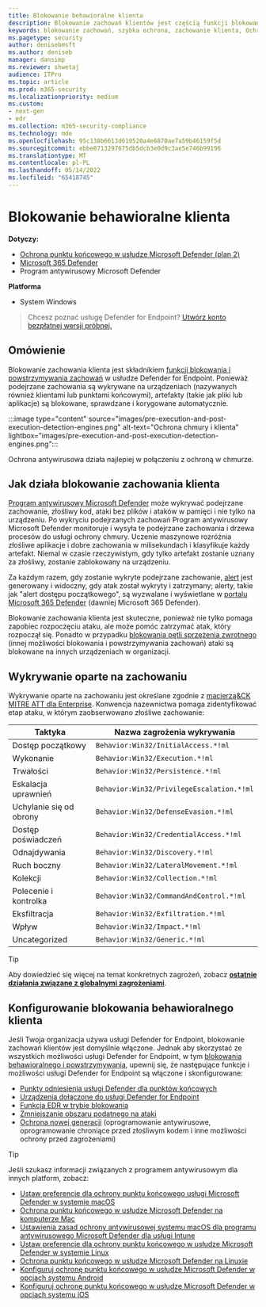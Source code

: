 ```yaml
---
title: Blokowanie behawioralne klienta
description: Blokowanie zachowań klientów jest częścią funkcji blokowania i powstrzymywania zachowań w Ochrona punktu końcowego w usłudze Microsoft Defender
keywords: blokowanie zachowań, szybka ochrona, zachowanie klienta, Ochrona punktu końcowego w usłudze Microsoft Defender
ms.pagetype: security
author: denisebmsft
ms.author: deniseb
manager: dansimp
ms.reviewer: shwetaj
audience: ITPro
ms.topic: article
ms.prod: m365-security
ms.localizationpriority: medium
ms.custom:
- next-gen
- edr
ms.collection: m365-security-compliance
ms.technology: mde
ms.openlocfilehash: 95c138b6613d610520a4e6870ae7a59b46159f5d
ms.sourcegitcommit: ebbe8713297675db5dcb3e0d9c3ae5e746b99196
ms.translationtype: MT
ms.contentlocale: pl-PL
ms.lasthandoff: 05/14/2022
ms.locfileid: "65418745"
---
```

# <a name="client-behavioral-blocking"></a>Blokowanie behawioralne klienta

**Dotyczy:**
- [Ochrona punktu końcowego w usłudze Microsoft Defender (plan 2)](https://go.microsoft.com/fwlink/p/?linkid=2154037) 
- [Microsoft 365 Defender](https://go.microsoft.com/fwlink/?linkid=2118804)
- Program antywirusowy Microsoft Defender

**Platforma**
- System Windows

> Chcesz poznać usługę Defender for Endpoint? [Utwórz konto bezpłatnej wersji próbnej.](https://signup.microsoft.com/create-account/signup?products=7f379fee-c4f9-4278-b0a1-e4c8c2fcdf7e&ru=https://aka.ms/MDEp2OpenTrial?ocid=docs-wdatp-assignaccess-abovefoldlink)

## <a name="overview"></a>Omówienie

Blokowanie zachowania klienta jest składnikiem [funkcji blokowania i powstrzymywania zachowań](behavioral-blocking-containment.md) w usłudze Defender for Endpoint. Ponieważ podejrzane zachowania są wykrywane na urządzeniach (nazywanych również klientami lub punktami końcowymi), artefakty (takie jak pliki lub aplikacje) są blokowane, sprawdzane i korygowane automatycznie.

:::image type="content" source="images/pre-execution-and-post-execution-detection-engines.png" alt-text="Ochrona chmury i klienta" lightbox="images/pre-execution-and-post-execution-detection-engines.png":::

Ochrona antywirusowa działa najlepiej w połączeniu z ochroną w chmurze.

## <a name="how-client-behavioral-blocking-works"></a>Jak działa blokowanie zachowania klienta

[Program antywirusowy Microsoft Defender](microsoft-defender-antivirus-in-windows-10.md) może wykrywać podejrzane zachowanie, złośliwy kod, ataki bez plików i ataków w pamięci i nie tylko na urządzeniu. Po wykryciu podejrzanych zachowań Program antywirusowy Microsoft Defender monitoruje i wysyła te podejrzane zachowania i drzewa procesów do usługi ochrony chmury. Uczenie maszynowe rozróżnia złośliwe aplikacje i dobre zachowania w milisekundach i klasyfikuje każdy artefakt. Niemal w czasie rzeczywistym, gdy tylko artefakt zostanie uznany za złośliwy, zostanie zablokowany na urządzeniu.

Za każdym razem, gdy zostanie wykryte podejrzane zachowanie, [alert](alerts-queue.md) jest generowany i widoczny, gdy atak został wykryty i zatrzymany; alerty, takie jak "alert dostępu początkowego", są wyzwalane i wyświetlane w [portalu Microsoft 365 Defender](/microsoft-365/security/defender/microsoft-365-defender) (dawniej Microsoft 365 Defender).

Blokowanie zachowania klienta jest skuteczne, ponieważ nie tylko pomaga zapobiec rozpoczęciu ataku, ale może pomóc zatrzymać atak, który rozpoczął się. Ponadto w przypadku [blokowania pętli sprzężenia zwrotnego](feedback-loop-blocking.md) (innej możliwości blokowania i powstrzymywania zachowań) ataki są blokowane na innych urządzeniach w organizacji.

## <a name="behavior-based-detections"></a>Wykrywanie oparte na zachowaniu

Wykrywanie oparte na zachowaniu jest określane zgodnie z [macierzą&CK MITRE ATT dla Enterprise](https://attack.mitre.org/matrices/enterprise). Konwencja nazewnictwa pomaga zidentyfikować etap ataku, w którym zaobserwowano złośliwe zachowanie:

|Taktyka|Nazwa zagrożenia wykrywania|
|---|---|
|Dostęp początkowy|`Behavior:Win32/InitialAccess.*!ml`|
|Wykonanie|`Behavior:Win32/Execution.*!ml`|
|Trwałości|`Behavior:Win32/Persistence.*!ml`|
|Eskalacja uprawnień|`Behavior:Win32/PrivilegeEscalation.*!ml`|
|Uchylanie się od obrony|`Behavior:Win32/DefenseEvasion.*!ml`|
|Dostęp poświadczeń|`Behavior:Win32/CredentialAccess.*!ml`|
|Odnajdywania|`Behavior:Win32/Discovery.*!ml`|
|Ruch boczny|`Behavior:Win32/LateralMovement.*!ml`|
|Kolekcji|`Behavior:Win32/Collection.*!ml`|
|Polecenie i kontrolka|`Behavior:Win32/CommandAndControl.*!ml`|
|Eksfiltracja|`Behavior:Win32/Exfiltration.*!ml`|
|Wpływ|`Behavior:Win32/Impact.*!ml`|
|Uncategorized|`Behavior:Win32/Generic.*!ml`|

> [!TIP]
> Aby dowiedzieć się więcej na temat konkretnych zagrożeń, zobacz **[ostatnie działania związane z globalnymi zagrożeniami](https://www.microsoft.com/wdsi/threats)**.

## <a name="configuring-client-behavioral-blocking"></a>Konfigurowanie blokowania behawioralnego klienta

Jeśli Twoja organizacja używa usługi Defender for Endpoint, blokowanie zachowań klientów jest domyślnie włączone. Jednak aby skorzystać ze wszystkich możliwości usługi Defender for Endpoint, w tym [blokowania behawioralnego i powstrzymywania](behavioral-blocking-containment.md), upewnij się, że następujące funkcje i możliwości usługi Defender for Endpoint są włączone i skonfigurowane:

- [Punkty odniesienia usługi Defender dla punktów końcowych](configure-machines-security-baseline.md)
- [Urządzenia dołączone do usługi Defender for Endpoint](onboard-configure.md)
- [Funkcja EDR w trybie blokowania](edr-in-block-mode.md)
- [Zmniejszanie obszaru podatnego na ataki](attack-surface-reduction.md)
- [Ochrona nowej generacji](configure-microsoft-defender-antivirus-features.md) (oprogramowanie antywirusowe, oprogramowanie chroniące przed złośliwym kodem i inne możliwości ochrony przed zagrożeniami)

> [!TIP]
> Jeśli szukasz informacji związanych z programem antywirusowym dla innych platform, zobacz:
> - [Ustaw preferencje dla ochrony punktu końcowego usługi Microsoft Defender w systemie macOS](mac-preferences.md)
> - [Ochrona punktu końcowego w usłudze Microsoft Defender na komputerze Mac](microsoft-defender-endpoint-mac.md)
> - [Ustawienia zasad ochrony antywirusowej systemu macOS dla programu antywirusowego Microsoft Defender dla usługi Intune](/mem/intune/protect/antivirus-microsoft-defender-settings-macos)
> - [Ustaw preferencje dla ochrony punktu końcowego w usłudze Microsoft Defender w systemie Linux](linux-preferences.md)
> - [Ochrona punktu końcowego w usłudze Microsoft Defender na Linuxie](microsoft-defender-endpoint-linux.md)
> - [Konfiguruj ochronę punktu końcowego w usłudze Microsoft Defender w opcjach systemu Android](android-configure.md)
> - [Konfiguruj ochronę punktu końcowego w usłudze Microsoft Defender w opcjach systemu iOS](ios-configure-features.md)
